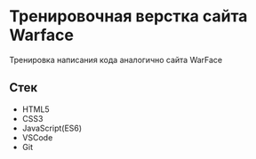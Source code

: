 # Тренировочная верстка сайта Warface

Тренировка написания кода аналогично сайта WarFace

## Стек

* HTML5
* CSS3
* JavaScript(ES6)
* VSCode
* Git

